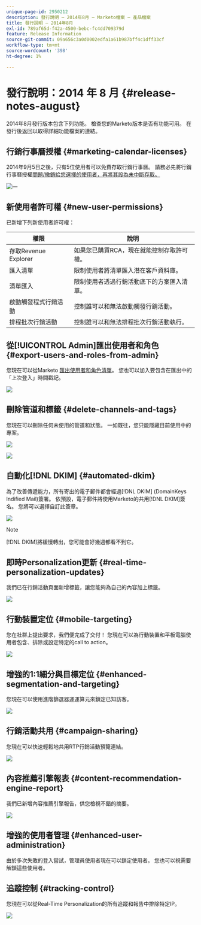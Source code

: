 ```yaml
---
unique-page-id: 2950212
description: 發行說明 — 2014年8月 — Marketo檔案 — 產品檔案
title: 發行說明 — 2014年8月
exl-id: 789af65d-f42a-4500-bebc-fc4dd709379d
feature: Release Information
source-git-commit: 09a656c3a0d0002edfa1a61b987bff4c1dff33cf
workflow-type: tm+mt
source-wordcount: '398'
ht-degree: 1%

---
```


# 發行說明：2014 年 8 月 {#release-notes-august}

2014年8月發行版本包含下列功能。 檢查您的Marketo版本是否有功能可用。 在發行後返回以取得詳細功能檔案的連結。

## 行銷行事曆授權 {#marketing-calendar-licenses}

2014年9月5日之後，只有5位使用者可以免費存取行銷行事曆。 請務必先將行銷行事曆授權[問題/撤銷給您選擇的使用者，再將其設為未中斷存取。](/help/marketo/product-docs/core-marketo-concepts/marketing-calendar/understanding-the-calendar/issue-revoke-a-marketing-calendar-license.md)

![—](assets/image2014-9-16-9-3a45-3a52.png)

## 新使用者許可權 {#new-user-permissions}

已新增下列新使用者許可權：

| 權限 | 說明 |
|---|---|
| 存取Revenue Explorer | 如果您已購買RCA，現在就能控制存取許可權。 |
| 匯入清單 | 限制使用者將清單匯入潛在客戶資料庫。 |
| 清單匯入 | 限制使用者透過行銷活動底下的方案匯入清單。 |
| 啟動觸發程式行銷活動 | 控制誰可以和無法啟動觸發行銷活動。 |
| 排程批次行銷活動 | 控制誰可以和無法排程批次行銷活動執行。 |

## 從[!UICONTROL Admin]匯出使用者和角色 {#export-users-and-roles-from-admin}

您現在可以從Marketo [匯出使用者和角色清單](/help/marketo/product-docs/administration/users-and-roles/export-a-list-of-users-and-roles.md)。 您也可以加入要包含在匯出中的「上次登入」時間戳記。

![](assets/image2014-9-16-12-3a20-3a16.png)

## 刪除管道和標籤 {#delete-channels-and-tags}

您現在可以刪除任何未使用的管道和狀態。 一如既往，您只能隱藏目前使用中的專案。

![](assets/image2014-9-16-12-3a20-3a30.png)

![](assets/image2014-9-16-12-3a23-3a4.png)

## 自動化[!DNL DKIM] {#automated-dkim}

為了改善傳遞能力，所有寄出的電子郵件都會經過[!DNL DKIM] (DomainKeys Indified Mail)簽署。 依預設，電子郵件將使用Marketo的共用[!DNL DKIM]簽名。 您將可以選擇自訂此簽章。

![](assets/image2014-9-16-12-3a23-3a16.png)

>[!NOTE]
>
>[!DNL DKIM]將緩慢轉出，您可能會好幾週都看不到它。

## 即時Personalization更新 {#real-time-personalization-updates}

我們已在行銷活動頁面新增標籤，讓您能夠為自己的內容加上標籤。

![](assets/image2014-9-16-12-3a23-3a28.png)

## 行動裝置定位 {#mobile-targeting}

您在社群上提出要求，我們便完成了交付！ 您現在可以為行動裝置和平板電腦使用者包含、排除或設定特定的call to action。

![](assets/image2014-9-16-12-3a23-3a43.png)

## 增強的1:1細分與目標定位 {#enhanced-segmentation-and-targeting}

您現在可以使用進階篩選器運運算元來鎖定已知訪客。

![](assets/image2014-9-16-12-3a23-3a56.png)

## 行銷活動共用 {#campaign-sharing}

您現在可以快速輕鬆地共用RTP行銷活動預覽連結。

![](assets/image2014-9-16-12-3a24-3a22.png)

## 內容推薦引擎報表 {#content-recommendation-engine-report}

我們已新增內容推薦引擎報告，供您檢視不錯的摘要。

![](assets/image2014-9-16-12-3a24-3a42.png)

## 增強的使用者管理 {#enhanced-user-administration}

由於多次失敗的登入嘗試，管理員使用者現在可以鎖定使用者。 您也可以視需要解鎖這些使用者。

## 追蹤控制 {#tracking-control}

您現在可以從Real-Time Personalization的所有追蹤和報告中排除特定IP。

![](assets/image2014-9-16-12-3a24-3a55.png)
